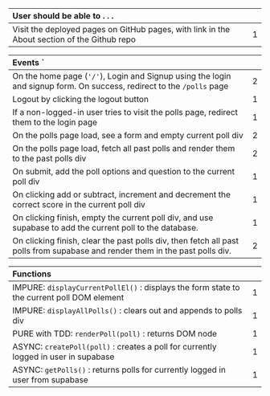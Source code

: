 | User should be able to . . .                                                         |             |
| :----------------------------------------------------------------------------------- | ----------: |
| Visit the deployed pages on GitHub pages, with link in the About section of the Github repo|        1 |

| Events  `                                                                            |             |
| :----------------------------------------------------------------------------------- | ----------: |
| On the home page (`'/'`), Login and Signup using the login and signup form. On success, redirect to the `/polls` page   |        2 |
| Logout by clicking the logout button                                                       |        1 |
| If a non-logged-in user tries to visit the polls page, redirect them to the login page | 1 |
| On the polls page load, see a form and empty current poll div                              |        2 |
| On the polls page load, fetch all past polls and render them to the past polls div         |        2 |
| On submit, add the poll options and question to the current poll div                                      |        1 |
| On clicking add or subtract, increment and decrement the correct score in the current poll div|     1 |
| On clicking finish, empty the current poll div, and use supabase to add the current poll to the database. |1|
| On clicking finish, clear the past polls div, then fetch all past polls from supabase and render them in the past polls div. |2|

| Functions                                                              |             |
| :----------------------------------------------------------------------------------- | ----------: |
| IMPURE: `displayCurrentPollEl()` : displays the form state to the current poll DOM element | 1|
| IMPURE: `displayAllPolls()` : clears out and appends to polls div | 1|
| PURE with TDD: `renderPoll(poll)` : returns DOM node | 1|
| ASYNC: `createPoll(poll)` : creates a poll for currently logged in user in supabase |1|
| ASYNC: `getPolls()` : returns polls for currently logged in user from supabase |1|
